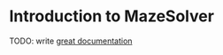 # Introduction to MazeSolver

TODO: write [great documentation](http://jacobian.org/writing/what-to-write/)

